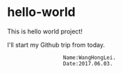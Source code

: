 # hello-world

This is hello world project!

I'll start my Github trip from today.


                      Name:WangHongLei.
                      Date:2017.06.03.
